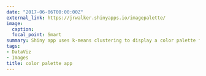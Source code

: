 ```yaml
---
date: "2017-06-06T00:00:00Z"
external_link: https://jrwalker.shinyapps.io/imagepalette/
image:
  caption:
  focal_point: Smart
summary: Shiny app uses k-means clustering to display a color palette from an uploaded image
tags:
- DataViz
- Images
title: color palette app
---
```

